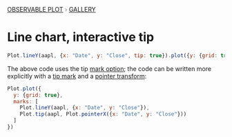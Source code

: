 <div style="color: grey; font: 13px/25.5px var(--sans-serif); text-transform: uppercase;"><h1 style="display: none;">Plot: Line chart, interactive tip</h1><a href="/plot">Observable Plot</a> › <a href="/@observablehq/plot-gallery">Gallery</a></div>

# Line chart, interactive tip

```js echo
Plot.lineY(aapl, {x: "Date", y: "Close", tip: true}).plot({y: {grid: true}})
```

The above code uses the tip [mark option](https://observablehq.com/plot/features/marks#mark-options); the code can be written more explicitly with a [tip mark](https://observablehq.com/plot/marks/tip) and a [pointer transform](https://observablehq.com/plot/interactions/pointer):

```js
Plot.plot({
  y: {grid: true},
  marks: [
    Plot.lineY(aapl, {x: "Date", y: "Close"}),
    Plot.tip(aapl, Plot.pointerX({x: "Date", y: "Close"}))
  ]
})
```
